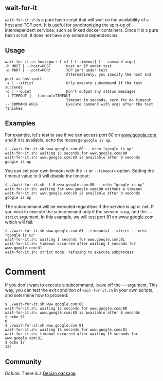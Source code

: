 ## wait-for-it

`wait-for-it.sh` is a pure bash script that will wait on the availability of a host and TCP port.  It is useful for synchronizing the spin-up of interdependent services, such as linked docker containers.  Since it is a pure bash script, it does not have any external dependencies.

## Usage

```
wait-for-it.sh host:port [-s] [-t timeout] [-- command args]
-h HOST | --host=HOST       Host or IP under test
-p PORT | --port=PORT       TCP port under test
                            Alternatively, you specify the host and port as host:port
-s | --strict               Only execute subcommand if the test succeeds
-q | --quiet                Don't output any status messages
-t TIMEOUT | --timeout=TIMEOUT
                            Timeout in seconds, zero for no timeout
-- COMMAND ARGS             Execute command with args after the test finishes
```

## Examples

For example, let's test to see if we can access port 80 on www.google.com, and if it is available, echo the message `google is up`.

```
$ ./wait-for-it.sh www.google.com:80 -- echo "google is up"
wait-for-it.sh: waiting 15 seconds for www.google.com:80
wait-for-it.sh: www.google.com:80 is available after 0 seconds
google is up
```

You can set your own timeout with the `-t` or `--timeout=` option.  Setting the timeout value to 0 will disable the timeout:

```
$ ./wait-for-it.sh -t 0 www.google.com:80 -- echo "google is up"
wait-for-it.sh: waiting for www.google.com:80 without a timeout
wait-for-it.sh: www.google.com:80 is available after 0 seconds
google is up
```

The subcommand will be executed regardless if the service is up or not.  If you wish to execute the subcommand only if the service is up, add the `--strict` argument. In this example, we will test port 81 on www.google.com which will fail:

```
$ ./wait-for-it.sh www.google.com:81 --timeout=1 --strict -- echo "google is up"
wait-for-it.sh: waiting 1 seconds for www.google.com:81
wait-for-it.sh: timeout occurred after waiting 1 seconds for www.google.com:81
wait-for-it.sh: strict mode, refusing to execute subprocess
```

# Comment

If you don't want to execute a subcommand, leave off the `--` argument.  This way, you can test the exit condition of `wait-for-it.sh` in your own scripts, and determine how to proceed:

```
$ ./wait-for-it.sh www.google.com:80
wait-for-it.sh: waiting 15 seconds for www.google.com:80
wait-for-it.sh: www.google.com:80 is available after 0 seconds
$ echo $?
0
$ ./wait-for-it.sh www.google.com:81
wait-for-it.sh: waiting 15 seconds for www.google.com:81
wait-for-it.sh: timeout occurred after waiting 15 seconds for www.google.com:81
$ echo $?
124
```

## Community

*Debian*: There is a [Debian package](https://tracker.debian.org/pkg/wait-for-it).
